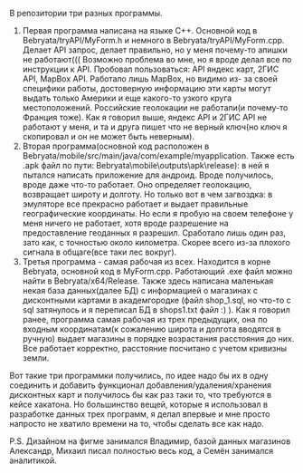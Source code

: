 В репозитории три разных программы. 
1. Первая программа написана на языке C++. Основной код в Bebryata/tryAPI/MyForm.h и немного в Bebryata/tryAPI/MyForm.cpp. Делает API запрос, делает правильно, но у меня    почему-то апишки не работают(((
   Возможно проблема во мне, но я вроде делал все по инструкции к API. Пробовал пользоваться: API яндекс карт, 2ГИС API, MapBox API. Работало лишь MapBox, но видимо из-    за своей специфики работы, достоверную информацию эти карты могут выдать только Америки и еще какого-то узкого круга местоположений. Российские геолокации не            работали(и почему-то Франция тоже). Как я говорил выше, яндекс API и 2ГИС API не работают у меня, и та и друга пишет что не верный ключ(но ключ я скопировал и он не      может быть неверным).
2. Вторая программа(основной код расположен в Bebryata/mobile/src/main/java/com/example/myapplication. Также есть .apk файл по пути:                                        Bebryata\mobile\outputs\apk\release): в ней я пытался написать приложение для андроид. Вроде получилось, вроде даже что-то работает. Оно определяет геолокацию,          возвращает широту и долготу. Но только вот в чем загвоздка: в эмуляторе все прекрасно работает и выдает правильные географические координаты. Но если я                  пробую на своем телефоне у меня ничего не работает, хотя вроде разрешение на предоставление геоданных я разрешил. Сработало лишь один раз, зато как, с точностью около    километра. Скорее всего из-за плохого сигнала в общаге(все таки лес вокруг).  
3. Третья программа - самая рабочая из всех. Находится в корне Bebryata, основной код в MyForm.cpp. Работающий .exe файл можно найти в Bebryata/x64/Release. Также здесь    написана маленькая некая база данных(далее БД) с информацией о магазинах с дисконтными картами в академгородке (файл shop_1.sql, но что-то с sql затянулось и я          переписал БД в shops1.txt файл :) ). Как я говорил ранее, программа самая рабочая из трех предыдущих, она по входным координатам(к сожалению широта и долгота вводятся    в ручную) выдает магазины в порядке возрастания расстояния до них. Все работает корректно, расстояние посчитано с учетом кривизны земли.


Вот такие три программки получились, по идее надо бы их в одну соединить и добавить функционал добавления/удаления/хранения дисконтных карт и получилось бы как раз таки то, что требуются в кейсе хакатона. Но большинство вещей, которые я использовал в разработке данных трех программ, я делал впервые и мне просто напросто не хватило времени на то, чтобы сделать все как надо.


P.S. Дизайном на фигме занимался Владимир, базой данных магазинов Александр, Михаил писал полностью весь код, а Семён занимался аналитикой.  

